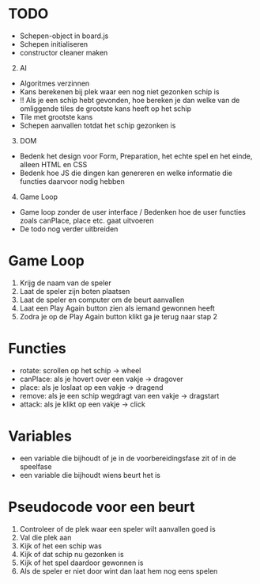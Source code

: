 # TODO

- Schepen-object in board.js
- Schepen initialiseren
- constructor cleaner maken

2. AI
- Algoritmes verzinnen
- Kans berekenen bij plek waar een nog niet gezonken schip is
- !! Als je een schip hebt gevonden, hoe bereken je dan welke van de omliggende tiles de grootste kans heeft op het schip
- Tile met grootste kans
- Schepen aanvallen totdat het schip gezonken is

3. DOM
- Bedenk het design voor Form, Preparation, het echte spel en het einde, alleen HTML en CSS
- Bedenk hoe JS die dingen kan genereren en welke informatie die functies daarvoor nodig hebben

4. Game Loop
- Game loop zonder de user interface / Bedenken hoe de user functies zoals canPlace, place etc. gaat uitvoeren
- De todo nog verder uitbreiden

# Game Loop

1. Krijg de naam van de speler
2. Laat de speler zijn boten plaatsen
3. Laat de speler en computer om de beurt aanvallen
4. Laat een Play Again button zien als iemand gewonnen heeft
5. Zodra je op de Play Again button klikt ga je terug naar stap 2

# Functies

- rotate:  scrollen op het schip -> wheel
- canPlace:  als je hovert over een vakje -> dragover
- place:  als je loslaat op een vakje -> dragend
- remove:  als je een schip wegdragt van een vakje -> dragstart
- attack:  als je klikt op een vakje -> click

# Variables

- een variable die bijhoudt of je in de voorbereidingsfase zit of in de speelfase
- een variable die bijhoudt wiens beurt het is

# Pseudocode voor een beurt

1. Controleer of de plek waar een speler wilt aanvallen goed is
2. Val die plek aan
3. Kijk of het een schip was
4. Kijk of dat schip nu gezonken is
5. Kijk of het spel daardoor gewonnen is
6. Als de speler er niet door wint dan laat hem nog eens spelen



